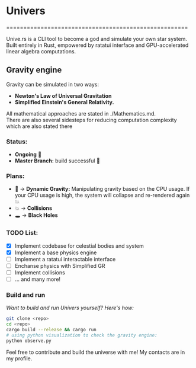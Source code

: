 # Univers
=====================================================  

Unive.rs is a CLI tool to become a god and simulate your own star system. Built entirely in Rust, empowered by ratatui interface and GPU-accelerated linear algebra computations.
## Gravity engine
Gravity can be simulated in two ways: 
- **Newton's Law of Universal Gravitation**
- **Simplified Einstein's General Relativity.**
  
All mathematical approaches are stated in ./Mathematics.md.  
There are also several sidesteps for reducing computation complexity which are also stated there


### Status:
* **Ongoing** 🌊
* **Master Branch:** build successful 🚀

### Plans:
* 🤯 -> **Dynamic Gravity:** Manipulating gravity based on the CPU usage. If your CPU usage is high, the system will collapse and re-rendered again 💥
* 💥 -> **Collisions**
* 🕳️ -> **Black Holes**

### TODO List:
- [x] Implement codebase for celestial bodies and system
- [x] Implement a base physics engine
- [ ] Implement a ratatui interactable interface
- [ ] Enchanse physics with Simplified GR
- [ ] Implement collisions
- [ ] ... and many more!

### Build and run
*Want to build and run Univers yourself? Here's how:*
```bash
git clone <repo>
cd <repo>
cargo build --release && cargo run
# using python visualization to check the gravity engine:
python observe.py
```

Feel free to contribute and build the universe with me! My contacts are in my profile.
